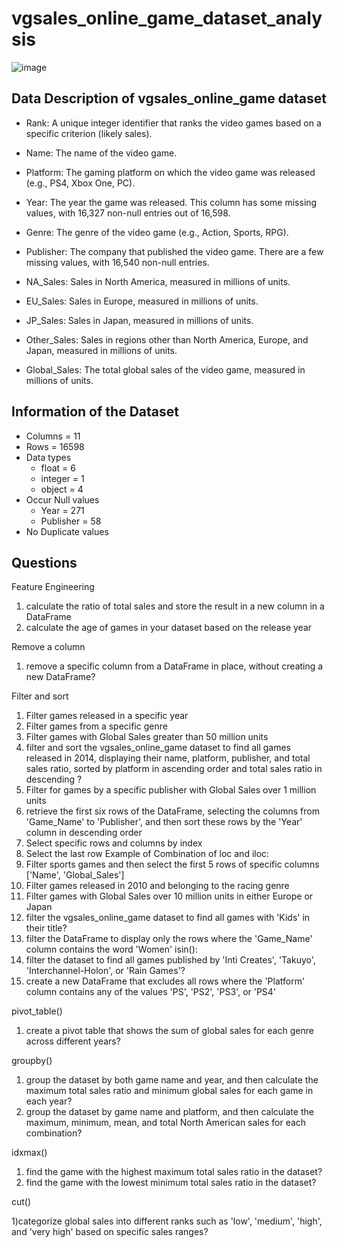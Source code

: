# vgsales_online_game_dataset_analysis

![image](https://github.com/user-attachments/assets/2c28775a-576c-4ae3-bca5-5da777e8b0c4)

## Data Description of vgsales_online_game dataset

* Rank: A unique integer identifier that ranks the video games based on a specific criterion (likely sales).

* Name: The name of the video game.

* Platform: The gaming platform on which the video game was released (e.g., PS4, Xbox One, PC).

* Year: The year the game was released. This column has some missing values, with 16,327 non-null entries out of 16,598.

* Genre: The genre of the video game (e.g., Action, Sports, RPG).

* Publisher: The company that published the video game. There are a few missing values, with 16,540 non-null entries.

* NA_Sales: Sales in North America, measured in millions of units.

* EU_Sales: Sales in Europe, measured in millions of units.

* JP_Sales: Sales in Japan, measured in millions of units.

* Other_Sales: Sales in regions other than North America, Europe, and Japan, measured in millions of units.

* Global_Sales: The total global sales of the video game, measured in millions of units.

## Information of the Dataset

* Columns = 11
* Rows = 16598
* Data types
    - float = 6
    - integer = 1
    - object = 4
* Occur Null values
    - Year = 271
    - Publisher = 58
* No Duplicate values

## Questions

Feature Engineering
1) calculate the ratio of total sales and store the result in a new column in a DataFrame
2) calculate the age of games in your dataset based on the release year

Remove a column
1) remove a specific column from a DataFrame in place, without creating a new DataFrame?

Filter and sort
1) Filter games released in a specific year
2) Filter games from a specific genre
3) Filter games with Global Sales greater than 50 million units
4) filter and sort the vgsales_online_game dataset to find all games released in 2014, displaying their name, platform, publisher, and total sales ratio, sorted by platform in ascending order and total sales ratio in descending ?
5) Filter for games by a specific publisher with Global Sales over 1 million units
6) retrieve the first six rows of the DataFrame, selecting the columns from 'Game_Name' to 'Publisher', and then sort these rows by the 'Year' column in descending order
7) Select specific rows and columns by index
8) Select the last row
Example of Combination of loc and iloc:
9) Filter sports games and then select the first 5 rows of specific columns ['Name', 'Global_Sales']
10) Filter games released in 2010 and belonging to the racing genre
11) Filter games with Global Sales over 10 million units in either Europe or Japan
12) filter the vgsales_online_game dataset to find all games with 'Kids' in their title?
13) filter the DataFrame to display only the rows where the 'Game_Name' column contains the word 'Women'
isin():
14) filter the dataset to find all games published by 'Inti Creates', 'Takuyo', 'Interchannel-Holon', or 'Rain Games'?
15) create a new DataFrame that excludes all rows where the 'Platform' column contains any of the values 'PS', 'PS2', 'PS3', or 'PS4'

pivot_table()
1) create a pivot table that shows the sum of global sales for each genre across different years?

groupby()
1) group the dataset by both game name and year, and then calculate the maximum total sales ratio and minimum global sales for each game in each year?
2) group the dataset by game name and platform, and then calculate the maximum, minimum, mean, and total North American sales for each combination?

idxmax()
1) find the game with the highest maximum total sales ratio in the dataset?
2) find the game with the lowest minimum total sales ratio in the dataset?

cut()

1)categorize global sales into different ranks such as 'low', 'medium', 'high', and 'very high' based on specific sales ranges?

